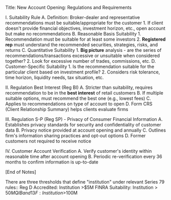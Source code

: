 Title: New Account Opening: Regulations and Requirements

I. Suitability Rule
   A. Definition: Broker-dealer and representative recommendations must be suitable/appropriate for the customer
      1. If client doesn't provide financial objectives, investment horizon, etc., open account but make no recommendations
   B. Reasonable Basis Suitability
      1. Recommendation must be suitable for at least some investors
      2. **Registered rep** must understand the recommended securities, strategies, risks, and returns
   C. Quantitative Suitability 
      1. **Big picture** analysis - are the series of recommendations/transactions excessive or unsuitable when considered together?
      2. Look for excessive number of trades, commissions, etc.
   D. Customer-Specific Suitability
      1. Is the recommendation suitable for the particular client based on investment profile?
      2. Considers risk tolerance, time horizon, liquidity needs, tax situation, etc.

II. Regulation Best Interest (Reg BI)
    A. Stricter than suitability, requires recommendation to be in the **best interest** of retail customers
    B. If multiple suitable options, must recommend the best one (e.g., lowest fees)
    C. Applies to recommendations on type of account to open
    D. Form CRS (Client Relationship Summary) helps clients evaluate firms

III. Regulation S-P (Reg SP) - Privacy of Consumer Financial Information
     A. Establishes privacy standards for security and confidentiality of customer data
     B. Privacy notice provided at account opening and annually
     C. Outlines firm's information sharing practices and opt-out options
     D. Former customers not required to receive notice

IV. Customer Account Verification 
     A. Verify customer's identity within reasonable time after account opening
     B. Periodic re-verification every 36 months to confirm information is up-to-date

[End of Notes]



There are three thresholds that define
"institution" under relevant Series 79
rules::
Reg D Accredited: Institution >$5M
FINRA Suitability: Institution > $50M
QIB and 13F: Institution >$100M